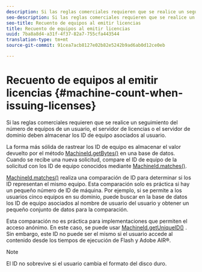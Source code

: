 ```yaml
---
description: Si las reglas comerciales requieren que se realice un seguimiento del número de equipos de un usuario, el servidor de licencias o el servidor de dominio deben almacenar los ID de equipo asociados al usuario.
seo-description: Si las reglas comerciales requieren que se realice un seguimiento del número de equipos de un usuario, el servidor de licencias o el servidor de dominio deben almacenar los ID de equipo asociados al usuario.
seo-title: Recuento de equipos al emitir licencias
title: Recuento de equipos al emitir licencias
uuid: 7ba8a8d4-a31f-4f37-82a7-755cfa443544
translation-type: tm+mt
source-git-commit: 91cea7acb8127e02b82e5242b9ad6ab0d12ce0eb

---
```



# Recuento de equipos al emitir licencias {#machine-count-when-issuing-licenses}

Si las reglas comerciales requieren que se realice un seguimiento del número de equipos de un usuario, el servidor de licencias o el servidor de dominio deben almacenar los ID de equipo asociados al usuario.

La forma más sólida de rastrear los ID de equipo es almacenar el valor devuelto por el método [MachineId.getBytes()](https://help.adobe.com/en_US/primetime/api/drm-apis/server/javadocs-flashaccess-pro/com/adobe/flashaccess/sdk/cert/MachineId.html#getBytes()) en una base de datos. Cuando se recibe una nueva solicitud, compare el ID de equipo de la solicitud con los ID de equipo conocidos mediante [MachineId.matches()](https://help.adobe.com/en_US/primetime/api/drm-apis/server/javadocs-flashaccess-pro/com/adobe/flashaccess/sdk/cert/MachineId.html#matches(com.adobe.flashaccess.sdk.cert.MachineId)).

[MachineId.matches()](https://help.adobe.com/en_US/primetime/api/drm-apis/server/javadocs-flashaccess-pro/com/adobe/flashaccess/sdk/cert/MachineId.html#matches(com.adobe.flashaccess.sdk.cert.MachineId)) realiza una comparación de ID para determinar si los ID representan el mismo equipo. Esta comparación solo es práctica si hay un pequeño número de ID de máquina. Por ejemplo, si se permite a los usuarios cinco equipos en su dominio, puede buscar en la base de datos los ID de equipo asociados al nombre de usuario del usuario y obtener un pequeño conjunto de datos para la comparación.

Esta comparación no es práctica para implementaciones que permiten el acceso anónimo. En este caso, se puede usar [MachineId.getUniqueID()](https://help.adobe.com/en_US/primetime/api/drm-apis/server/javadocs-flashaccess-pro/com/adobe/flashaccess/sdk/cert/MachineId.html#getUniqueId()) . Sin embargo, este ID no puede ser el mismo si el usuario accede al contenido desde los tiempos de ejecución de Flash y Adobe AIR®.

>[!NOTE]
>
>El ID no sobrevive si el usuario cambia el formato del disco duro.
